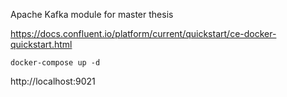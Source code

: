 Apache Kafka module for master thesis

https://docs.confluent.io/platform/current/quickstart/ce-docker-quickstart.html

`docker-compose up -d`

http://localhost:9021